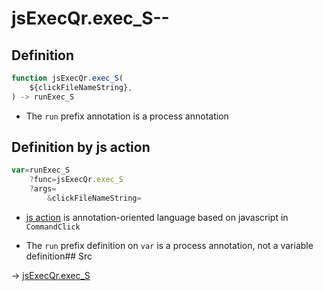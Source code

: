 # jsExecQr.exec_S--

## Definition

```js.js
function jsExecQr.exec_S(
	${clickFileNameString},
) -> runExec_S
```

- The `run` prefix annotation is a process annotation
## Definition by js action

```js.js
var=runExec_S
	?func=jsExecQr.exec_S
	?args=
		&clickFileNameString=
```

- [js action](#) is annotation-oriented language based on javascript in `CommandClick`

- The `run` prefix definition on `var` is a process annotation, not a variable definition## Src

-> [jsExecQr.exec_S](https://github.com/puutaro/CommandClick/blob/master/app/src/main/java/com/puutaro/commandclick/fragment_lib/terminal_fragment/js_interface/qr/JsExecQr.kt#L25)


